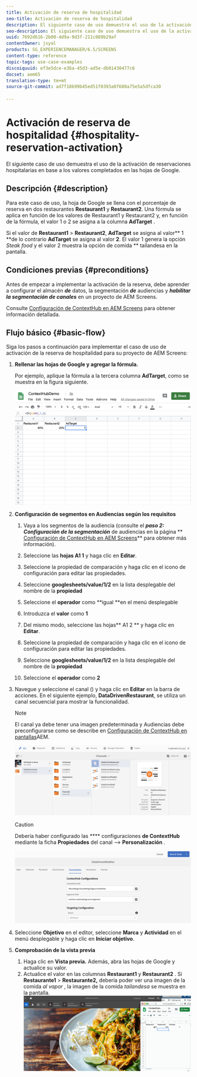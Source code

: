 ```yaml
---
title: Activación de reserva de hospitalidad
seo-title: Activación de reserva de hospitalidad
description: El siguiente caso de uso demuestra el uso de la activación de reservaciones hospitalarias en base a los valores completados en las hojas de Google.
seo-description: El siguiente caso de uso demuestra el uso de la activación de reservaciones hospitalarias en base a los valores completados en las hojas de Google.
uuid: 7692d616-2b00-4d9a-9d3f-211c089b29af
contentOwner: jsyal
products: SG_EXPERIENCEMANAGER/6.5/SCREENS
content-type: reference
topic-tags: use-case-examples
discoiquuid: ef3e5dce-e36a-45d3-ad5e-db01430477c6
docset: aem65
translation-type: tm+mt
source-git-commit: ad7f18b99b45ed51f0393a0f608a75e5a5dfca30

---
```



#  Activación de reserva de hospitalidad {#hospitality-reservation-activation}

El siguiente caso de uso demuestra el uso de la activación de reservaciones hospitalarias en base a los valores completados en las hojas de Google.

## Descripción {#description}

Para este caso de uso, la hoja de Google se llena con el porcentaje de reserva en dos restaurantes **Restaurant1** y **Restaurant2**. Una fórmula se aplica en función de los valores de Restaurant1 y Restaurant2 y, en función de la fórmula, el valor 1 o 2 se asigna a la columna **AdTarget** .

Si el valor de **Restaurant1** &gt; **Restaurant2**, **AdTarget** se asigna al valor** 1 **de lo contrario **AdTarget** se asigna al valor **2**. El valor 1 genera la opción *Steak food* y el valor 2 muestra la opción de comida ** tailandesa en la pantalla.

## Condiciones previas {#preconditions}

Antes de empezar a implementar la activación de la reserva, debe aprender a configurar el almacén ***de*** datos, la segmentación ***de*** audiencias y ***habilitar la segmentación de canales*** en un proyecto de AEM Screens.

Consulte [Configuración de ContextHub en AEM Screens](configuring-context-hub.md) para obtener información detallada.

## Flujo básico {#basic-flow}

Siga los pasos a continuación para implementar el caso de uso de activación de la reserva de hospitalidad para su proyecto de AEM Screens:

1. **Rellenar las hojas de Google y agregar la fórmula.**

   Por ejemplo, aplique la fórmula a la tercera columna **AdTarget**, como se muestra en la figura siguiente.

   ![screen_shot_2019-04-29at94132am](assets/screen_shot_2019-04-29at94132am.png)

1. **Configuración de segmentos en Audiencias según los requisitos**

   1. Vaya a los segmentos de la audiencia (consulte el ***paso 2: Configuración de la segmentación*** de audiencias en la página ** [Configuración de ContextHub en AEM Screens](configuring-context-hub.md)** para obtener más información).

   1. Seleccione las **hojas A1 1** y haga clic en **Editar**.

   1. Seleccione la propiedad de comparación y haga clic en el icono de configuración para editar las propiedades.
   1. Seleccione **googlesheets/value/1/2** en la lista desplegable del nombre de la **propiedad**

   1. Seleccione el **operador** como **igual **en el menú desplegable

   1. Introduzca el **valor** como **1**

   1. Del mismo modo, seleccione las hojas** A1 2 ** y haga clic en **Editar**.

   1. Seleccione la propiedad de comparación y haga clic en el icono de configuración para editar las propiedades.
   1. Seleccione **googlesheets/value/1/2** en la lista desplegable del nombre de la **propiedad**

   1. Seleccione el **operador** como **2**

1. Navegue y seleccione el canal () y haga clic en **Editar** en la barra de acciones. En el siguiente ejemplo, **DataDrivenRestaurant**, se utiliza un canal secuencial para mostrar la funcionalidad.

   >[!NOTE]
   >
   >El canal ya debe tener una imagen predeterminada y Audiencias debe preconfigurarse como se describe en [Configuración de ContextHub en pantallas](configuring-context-hub.md)AEM.

   ![screen_shot_2019-05-08at14652pm](assets/screen_shot_2019-05-08at14652pm.png)

   >[!CAUTION]
   >
   >Debería haber configurado las **** configuraciones **de ContextHub** mediante la ficha **Propiedades** del canal —&gt; **Personalización** .

   ![screen_shot_2019-05-08at114106am](assets/screen_shot_2019-05-08at114106am.png)

1. Seleccione **Objetivo** en el editor, seleccione **Marca** y **Actividad** en el menú desplegable y haga clic en **Iniciar objetivo**.
1. **Comprobación de la vista previa**

   1. Haga clic en **Vista previa.** Además, abra las hojas de Google y actualice su valor.
   1. Actualice el valor en las columnas **Restaurant1** y **Restaurant2** . Si **Restaurante1** &gt; **Restaurante2,** debería poder ver una imagen de la comida *al vapor* , la imagen de la comida *tailandesa* se muestra en la pantalla.
   ![result5](assets/result5.gif)

